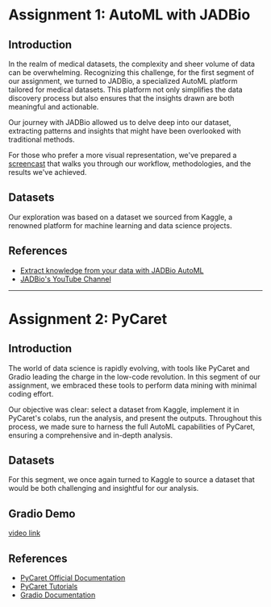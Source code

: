 # Assignment 1: AutoML with JADBio

## Introduction
In the realm of medical datasets, the complexity and sheer volume of data can be overwhelming. Recognizing this challenge, for the first segment of our assignment, we turned to JADBio, a specialized AutoML platform tailored for medical datasets. This platform not only simplifies the data discovery process but also ensures that the insights drawn are both meaningful and actionable.

Our journey with JADBio allowed us to delve deep into our dataset, extracting patterns and insights that might have been overlooked with traditional methods. 

For those who prefer a more visual representation, we've prepared a [screencast](https://drive.google.com/file/d/1owO1TtGnZZFLwZcuVTWPufPzn_xZzRAn/view?usp=sharing) that walks you through our workflow, methodologies, and the results we've achieved.

## Datasets
Our exploration was based on a dataset we sourced from Kaggle, a renowned platform for machine learning and data science projects.

## References
- [Extract knowledge from your data with JADBio AutoML](https://jadbio.com/extract-knowledge-from-your-data-with-jadbio-automl-free/)
- [JADBio's YouTube Channel](https://www.youtube.com/channel/UCuvLxmd6r7uQJqJqzfv1sYHwg/videos)

---

# Assignment 2: PyCaret

## Introduction
The world of data science is rapidly evolving, with tools like PyCaret and Gradio leading the charge in the low-code revolution. In this segment of our assignment, we embraced these tools to perform data mining with minimal coding effort.

Our objective was clear: select a dataset from Kaggle, implement it in PyCaret's colabs, run the analysis, and present the outputs. Throughout this process, we made sure to harness the full AutoML capabilities of PyCaret, ensuring a comprehensive and in-depth analysis.

## Datasets
For this segment, we once again turned to Kaggle to source a dataset that would be both challenging and insightful for our analysis.

## Gradio Demo
[video link](https://drive.google.com/file/d/1q54bqk_h5A0ftXG1_ItjeF7YqxZ0UMGJ/view?usp=sharing)

## References
- [PyCaret Official Documentation](https://pycaret.gitbook.io/docs/)
- [PyCaret Tutorials](https://pycaret.gitbook.io/docs/get-started/tutorials)
- [Gradio Documentation](https://www.gradio.app/docs/interface)
